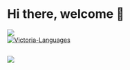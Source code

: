 # Hi there, welcome 👋

<div>
<a href="https://github.com/victoriacardoso">
  <img src="https://github-readme-stats.vercel.app/api/top-langs/?username=victoria-cardoso-santos&layout=compact&langs_count=7&theme=dark""/>
  
</div>

<div>
  <img align="center" alt="Victoria-Languages" src="https://skillicons.dev/icons?i=html,css,js,spring,mysql,mongo,flutter,java,py,c,vuejs,nodejs">
</div>      
                                                                                                                                    
  ##

<div>
  <a href="https://www.linkedin.com/in/victoria-cardoso/" target="_blank"><img src="https://img.shields.io/badge/-LinkedIn-%230077B5?style=for-the-badge&logo=linkedin&logoColor=white" target="somethingUnique"></a> 
</div>
